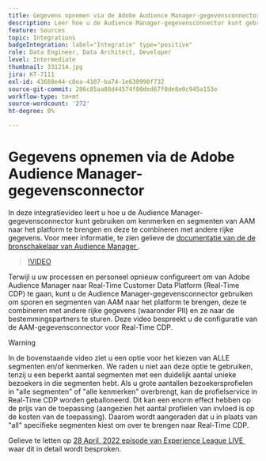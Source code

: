 ```yaml
---
title: Gegevens opnemen via de Adobe Audience Manager-gegevensconnector
description: Leer hoe u de Audience Manager-gegevensconnector kunt gebruiken om kenmerken en segmenten van AAM naar het platform te brengen en deze te combineren met andere rijke gegevens.
feature: Sources
topic: Integrations
badgeIntegration: label="Integratie" type="positive"
role: Data Engineer, Data Architect, Developer
level: Intermediate
thumbnail: 331214.jpg
jira: KT-7111
exl-id: 43688e44-c0ea-4107-ba74-1e630990f732
source-git-commit: 286c85aa88d44574f00ded67f0de8e0c945a153e
workflow-type: tm+mt
source-wordcount: '272'
ht-degree: 0%

---
```


# Gegevens opnemen via de Adobe Audience Manager-gegevensconnector

In deze integratievideo leert u hoe u de Audience Manager-gegevensconnector kunt gebruiken om kenmerken en segmenten van AAM naar het platform te brengen en deze te combineren met andere rijke gegevens. Voor meer informatie, te zien gelieve de [&#x200B; documentatie van de de bronschakelaar van Audience Manager &#x200B;](https://experienceleague.adobe.com/docs/experience-platform/sources/connectors/adobe-applications/audience-manager.html?lang=nl-NL).

>[!VIDEO](https://video.tv.adobe.com/v/331214/?learn=on&enablevpops)

Terwijl u uw processen en personeel opnieuw configureert om van Adobe Audience Manager naar Real-Time Customer Data Platform (Real-Time CDP) te gaan, kunt u de Audience Manager-gegevensconnector gebruiken om sporen en segmenten van AAM naar het platform te brengen, deze te combineren met andere rijke gegevens (waaronder PII) en ze naar de bestemmingspartners te sturen. Deze video bespreekt u de configuratie van de AAM-gegevensconnector voor Real-Time CDP.

>[!WARNING]
>
>In de bovenstaande video ziet u een optie voor het kiezen van ALLE segmenten en/of kenmerken. We raden u niet aan deze optie te gebruiken, tenzij u een beperkt aantal segmenten met een duidelijk aantal unieke bezoekers in die segmenten hebt. Als u grote aantallen bezoekersprofielen in &quot;alle segmenten&quot; of &quot;alle kenmerken&quot; overbrengt, kan de profielservice in Real-Time CDP worden geballoneerd. Dit kan een enorm effect hebben op de prijs van de toepassing (aangezien het aantal profielen van invloed is op de kosten van de toepassing). Daarom wordt aangeraden dat u in plaats van &quot;all&quot; specifieke segmenten kiest om over te brengen naar Real-Time CDP.
>
>Gelieve te letten op [&#x200B; 28 April, 2022 episode van Experience League LIVE &#x200B;](https://experienceleague.adobe.com/docs/experience-league-live-events/events/episodes/exl-live-episode-04-28-22.html?lang=nl-NL) waar dit in detail wordt besproken.
